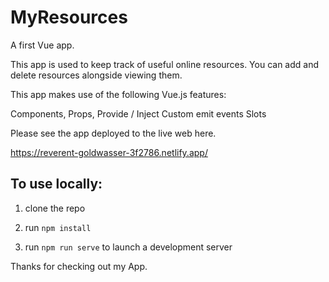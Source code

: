 # MyResources



A first Vue app.

This app is used to keep track of useful online resources. You can add and delete resources alongside viewing them. 

This app makes use of the following Vue.js features:

Components,
Props,
Provide / Inject
Custom emit events
Slots

Please see the app deployed to the live web here. 

https://reverent-goldwasser-3f2786.netlify.app/

## To use locally: 
 
1. clone the repo

2. run ```npm install```

3. run ```npm run serve``` to launch a development server

Thanks for checking out my App.
